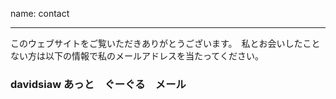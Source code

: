 name: contact

---


このウェブサイトをご覧いただきありがとうございます。　私とお会いしたことない方は以下の情報で私のメールアドレスを当たってください。

### davidsiaw あっと　ぐーぐる　メール
